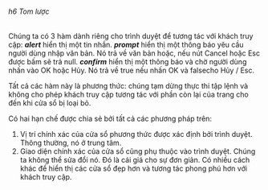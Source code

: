 

###### h6 Tom lược
Chúng ta có 3 hàm dành riêng cho trình duyệt để tương tác với khách truy cập: ***alert*** hiển thị một tin nhắn. ***prompt***  hiển thị một thông báo yêu cầu người dùng nhập văn bản. Nó trả về văn bản hoặc, nếu nút Cancel hoặc Esc được bấm sẽ trả null.  ***confirm*** hiển thị một thông báo và chờ người dùng nhấn vào OK hoặc Hủy. Nó trả về true nếu nhấn OK và falsecho Hủy / Esc.

Tất cả các hàm này là phương thức: chúng tạm dừng thực thi tập lệnh và không cho phép khách truy cập tương tác với phần còn lại của trang cho đến khi cửa sổ bị loại bỏ.

Có hai hạn chế được chia sẻ bởi tất cả các phương pháp trên:

1. Vị trí chính xác của cửa sổ phương thức được xác định bởi trình duyệt. Thông thường, nó ở trung tâm.
2. Giao diện chính xác của cửa sổ cũng phụ thuộc vào trình duyệt. Chúng ta không thể sửa đổi nó.
Đó là cái giá cho sự đơn giản. Có nhiều cách khác để hiển thị các cửa sổ đẹp hơn và tương tác phong phú hơn với khách truy cập.